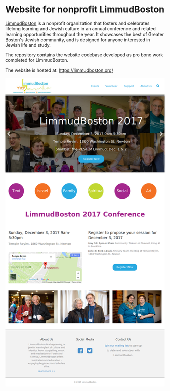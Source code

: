 # Website for nonprofit LimmudBoston

[LimmudBoston](https://limmudboston.org/) is a nonprofit organization that fosters and celebrates lifelong learning and Jewish culture in an annual conference and related learning opportunities throughout the year. It showcases the best of Greater Boston's Jewish community, and is designed for anyone interested in Jewish life and study.

The repository contains the website codebase developed as pro bono work completed for LimmudBoston.

The website is hosted at: https://limmudboston.org/
<br><br>
![Screenshot](https://github.com/DvdByrn/website-nonprofit-lb/blob/master/screenshot_LimmudBoston.png)
